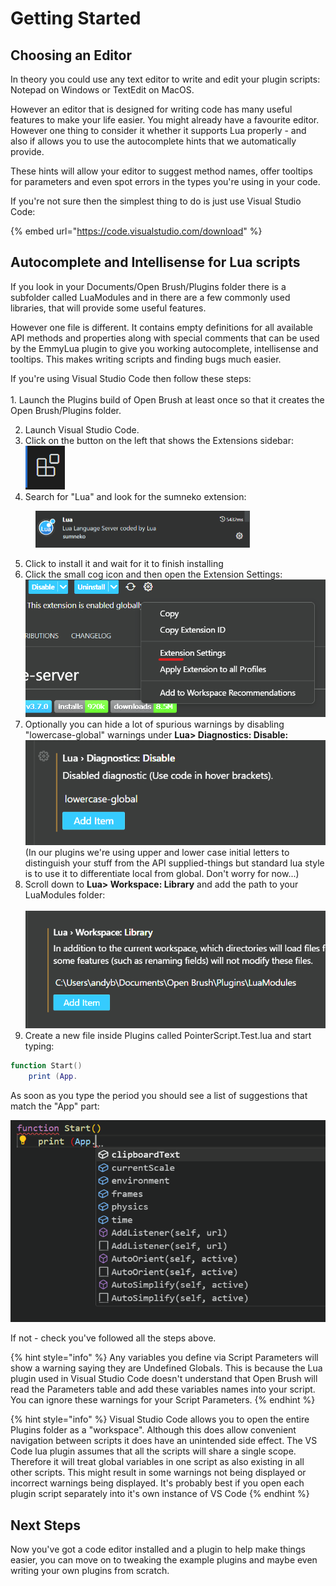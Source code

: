 # Getting Started

## Choosing an Editor

In theory you could use any text editor to write and edit your plugin scripts: Notepad on Windows or TextEdit on MacOS.

However an editor that is designed for writing code has many useful features to make your life easier. You might already have a favourite editor. However one thing to consider it whether it supports Lua properly - and also if allows you to use the autocomplete hints that we automatically provide.

These hints will allow your editor to suggest method names, offer tooltips for parameters and even spot errors in the types you're using in your code.

If you're not sure then the simplest thing to do is just use Visual Studio Code:

{% embed url="https://code.visualstudio.com/download" %}

## Autocomplete and Intellisense for Lua scripts&#x20;

If you look in your Documents/Open Brush/Plugins folder there is a subfolder called LuaModules and in there are a few commonly used libraries, that will provide some useful features.&#x20;

However one file is different. It contains empty definitions for all available API methods and properties along with special comments that can be used by the EmmyLua plugin to give you working autocomplete, intellisense and tooltips. This makes writing scripts and finding bugs much easier.

If you're using Visual Studio Code then follow these steps:\
\
1\. Launch the Plugins build of Open Brush at least once so that it creates the Open Brush/Plugins folder.

2. Launch Visual Studio Code.
3. Click on the button on the left that shows the Extensions sidebar: \
   ![](<../../../.gitbook/assets/image (1) (1) (1) (1) (1) (1).png>)
4. Search for "Lua" and look for the sumneko extension:

<div align="left">

<figure><img src="../../../.gitbook/assets/image (1) (1) (1) (1) (1) (1) (1).png" alt="" width="343"><figcaption></figcaption></figure>

</div>

5. Click to install it and wait for it to finish installing
6. Click the small cog icon and then open the Extension Settings:\
   ![](<../../../.gitbook/assets/image (2) (1).png>)
7. Optionally you can hide a lot of spurious warnings by disabling "lowercase-global" warnings under **Lua> Diagnostics: Disable:** \
   ![](<../../../.gitbook/assets/image (1) (1) (1) (1) (1).png>)\
   (In our plugins we're using upper and lower case initial letters to distinguish your stuff from the API supplied-things but standard lua style is to use it to differentiate local from global. Don't worry for now...)
8. Scroll down to **Lua> Workspace: Library** and add the path to your LuaModules folder:\
   \
   <img src="../../../.gitbook/assets/image (1) (1).png" alt="" data-size="original">
9. Create a new file inside Plugins called PointerScript.Test.lua and start typing:

```lua
function Start()
    print (App.
```

As soon as you type the period you should see a list of suggestions that match the "App" part:

![](<../../../.gitbook/assets/image (4).png>)

If not - check you've followed all the steps above.

{% hint style="info" %}
Any variables you define via Script Parameters will show a warning saying they are Undefined Globals. This is because the Lua plugin used in Visual Studio Code doesn't understand that Open Brush will read the Parameters table and add these variables names into your script. You can ignore these warnings for your Script Parameters.
{% endhint %}

{% hint style="info" %}
Visual Studio Code allows you to open the entire Plugins folder as a "workspace". Although this does allow convenient navigation between scripts it does have an unintended side effect. The VS Code lua plugin assumes that all the scripts will share a single scope. Therefore it will treat global variables in one script as also existing in all other scripts. This might result in some warnings not being displayed or incorrect warnings being displayed. It's probably best if you open each plugin script separately into it's own instance of VS Code
{% endhint %}

## Next Steps

Now you've got a code editor installed and a plugin to help make things easier, you can move on to tweaking the example plugins and maybe even writing your own plugins from scratch.
